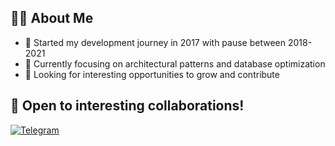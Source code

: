 ## 👨‍💻 About Me

- 🚀 Started my development journey in 2017 with pause between 2018-2021
- 🌱 Currently focusing on architectural patterns and database optimization
- 🎯 Looking for interesting opportunities to grow and contribute

## 💼 Open to interesting collaborations!

[![Telegram](https://img.shields.io/badge/Telegram-2CA5E0?style=for-the-badge&logo=telegram&logoColor=white)](https://t.me/neokofg)
